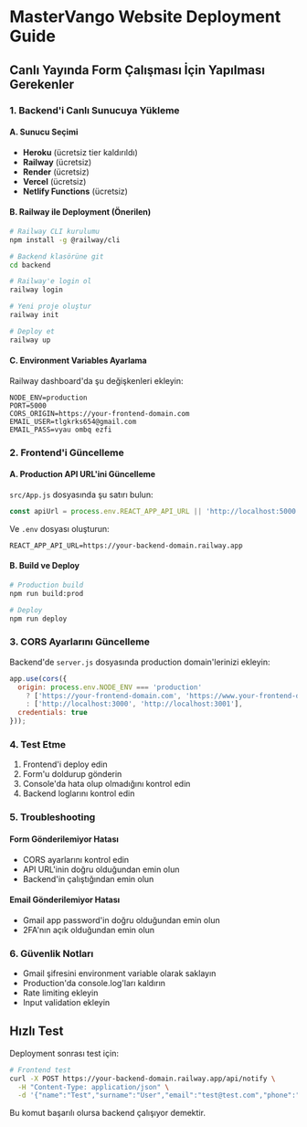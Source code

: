 # MasterVango Website Deployment Guide

## Canlı Yayında Form Çalışması İçin Yapılması Gerekenler

### 1. Backend'i Canlı Sunucuya Yükleme

#### A. Sunucu Seçimi
- **Heroku** (ücretsiz tier kaldırıldı)
- **Railway** (ücretsiz)
- **Render** (ücretsiz)
- **Vercel** (ücretsiz)
- **Netlify Functions** (ücretsiz)

#### B. Railway ile Deployment (Önerilen)
```bash
# Railway CLI kurulumu
npm install -g @railway/cli

# Backend klasörüne git
cd backend

# Railway'e login ol
railway login

# Yeni proje oluştur
railway init

# Deploy et
railway up
```

#### C. Environment Variables Ayarlama
Railway dashboard'da şu değişkenleri ekleyin:
```
NODE_ENV=production
PORT=5000
CORS_ORIGIN=https://your-frontend-domain.com
EMAIL_USER=tlgkrks654@gmail.com
EMAIL_PASS=vyau ombq ezfi
```

### 2. Frontend'i Güncelleme

#### A. Production API URL'ini Güncelleme
`src/App.js` dosyasında şu satırı bulun:
```javascript
const apiUrl = process.env.REACT_APP_API_URL || 'http://localhost:5000';
```

Ve `.env` dosyası oluşturun:
```env
REACT_APP_API_URL=https://your-backend-domain.railway.app
```

#### B. Build ve Deploy
```bash
# Production build
npm run build:prod

# Deploy
npm run deploy
```

### 3. CORS Ayarlarını Güncelleme

Backend'de `server.js` dosyasında production domain'lerinizi ekleyin:
```javascript
app.use(cors({
  origin: process.env.NODE_ENV === 'production' 
    ? ['https://your-frontend-domain.com', 'https://www.your-frontend-domain.com']
    : ['http://localhost:3000', 'http://localhost:3001'],
  credentials: true
}));
```

### 4. Test Etme

1. Frontend'i deploy edin
2. Form'u doldurup gönderin
3. Console'da hata olup olmadığını kontrol edin
4. Backend loglarını kontrol edin

### 5. Troubleshooting

#### Form Gönderilemiyor Hatası
- CORS ayarlarını kontrol edin
- API URL'inin doğru olduğundan emin olun
- Backend'in çalıştığından emin olun

#### Email Gönderilemiyor Hatası
- Gmail app password'in doğru olduğundan emin olun
- 2FA'nın açık olduğundan emin olun

### 6. Güvenlik Notları

- Gmail şifresini environment variable olarak saklayın
- Production'da console.log'ları kaldırın
- Rate limiting ekleyin
- Input validation ekleyin

## Hızlı Test

Deployment sonrası test için:
```bash
# Frontend test
curl -X POST https://your-backend-domain.railway.app/api/notify \
  -H "Content-Type: application/json" \
  -d '{"name":"Test","surname":"User","email":"test@test.com","phone":"1234567890"}'
```

Bu komut başarılı olursa backend çalışıyor demektir.
